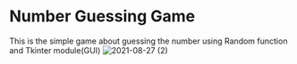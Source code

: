 # Number Guessing Game
This is the simple game about guessing the number using Random function and Tkinter module(GUI)                                                                                                                                                                                                                                                                        ![2021-08-27 (2)](https://user-images.githubusercontent.com/85879013/131093336-081ed674-e6b0-4809-927d-0981aee64992.png)
